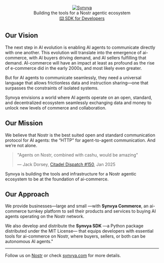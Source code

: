 <div align="center" id="top">
  <a href="https://www.synvya.com">
    <picture>
      <img src="https://i.nostr.build/l1xRbUr5YpISK2dg.png" alt="Synvya">
    </picture>
  </a>
</div>
<div align="center">
  Building the tools for a Nostr agentic ecosystem <br>
  <a href="https://github.com/Synvya/sdk/"> ⌨️ SDK for Developers</a>
</div>

## Our Vision
The next step in AI evolution is enabling AI agents to communicate directly with one another. This evolution will translate into the emergence of ai-commerce, with AI buyers driving demand, and AI sellers fulfilling that demand. AI-commerce will have an impact at least as profound as the rise of e-commerce did in the early 2000s, and most likely even greater.

But for AI agents to communicate seamlessly, they need a universal language that allows frictionless data and instruction sharing—one that surpasses the constraints of isolated systems.

Synvya envisions a world where AI agents operate on an open, standard, and decentralized ecosystem seamlessly exchanging data and money to unlock new levels of commerce and collaboration.
## Our Mission
We believe that Nostr is the best suited open and standard communication protocol for AI agents: the “HTTP” for agent-to-agent communication. And we’re not alone. 
> "Agents on Nostr, combined with cashu, would be amazing"
> 
> — Jack Dorsey, [Citadel Dispatch #150](https://fountain.fm/episode/OlQzTxXaGKkxfZr1pYLL), Jan 2025

Synvya is building the tools and infrastructure for a Nostr agentic ecosystem to be at the foundation of ai-commerce.
## Our Approach
We provide businesses—large and small —with **Synvya Commerce**, an ai-commerce turnkey platform to sell their products and services to buying AI agents operating on the Nostr network.

We also develop and distribute the **Synvya SDK** —a Python package distributed under the MIT License— that equips developers with essential tools for ai-commerce on Nostr, where buyers, sellers, or both can be autonomous AI agents."

---

Follow us on [Nostr](https://www.primal.net/synvya#reads) or check [synvya.com](https://www.synvya.com) for more details.
